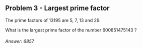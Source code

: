 ## Problem 3 - Largest prime factor


The prime factors of 13195 are 5, 7, 13 and 29.


What is the largest prime factor of the number 600851475143 ?


###### Answer: 6857
